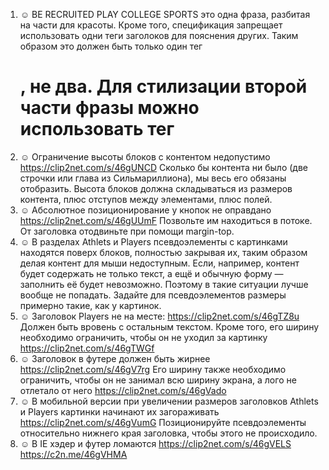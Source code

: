 1. ☺ BE RECRUITED PLAY COLLEGE SPORTS это одна фраза, разбитая на части для красоты. Кроме того, спецификация запрещает использовать одни теги заголоков для пояснения других. Таким образом это должен быть только один тег <h1>, не два. Для стилизации второй части фразы можно использовать тег <span>
2. ☺ Ограничение высоты блоков с контентом недопустимо https://clip2net.com/s/46gUNCD Сколько бы контента ни было (две строчки или глава из Сильмариллиона), мы весь его обязаны отобразить. Высота блоков должна складываться из размеров контента, плюс отступов между элементами, плюс полей.
3. ☺ Абсолютное позиционирование у кнопок не оправдано https://clip2net.com/s/46gUUmF Позвольте им находиться в потоке. От заголовка отодвиньте при помощи margin-top.
4. ☺ В разделах Athlets и Players псевдоэлементы с картинками находятся поверх блоков, полностью закрывая их, таким образом делая контент для мыши недоступным. Если, например, контент будет содержать не только текст, а ещё и обычную форму — заполнить её будет невозможно. Поэтому в такие ситуации лучше вообще не попадать. Задайте для псевдоэлементов размеры примерно такие, как у картинок.
5. ☺ Заголовок Players не на месте: https://clip2net.com/s/46gTZ8u Должен быть вровень с остальным текстом. Кроме того, его ширину необходимо ограничить, чтобы он не уходил за картинку https://clip2net.com/s/46gTWGf
6. ☺ Заголовок в футере должен быть жирнее https://clip2net.com/s/46gV7rg Его ширину также необходимо ограничить, чтобы он не занимал всю ширину экрана, а лого не отлетало от него https://clip2net.com/s/46gVado
7. ☺ В мобильной версии при увеличении размеров заголовков Athlets и Players картинки начинают их загораживать https://clip2net.com/s/46gVumG Позиционируйте псевдоэлементы относительно нижнего края заголовка, чтобы этого не происходило.
8. ☺ В IE хэдер и футер ломаются https://clip2net.com/s/46gVELS https://c2n.me/46gVHMA